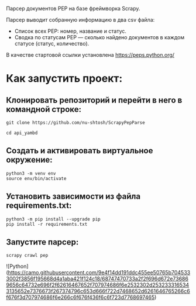 Парсер документов PEP на базе фреймворка Scrapy.

Парсер выводит собранную информацию в два csv файла:
- Список всех PEP: номер, название и статус.
- Сводка по статусам PEP — сколько найдено документов в каждом статусе (статус, количество).

В качестве стартовой ссылки установлена https://peps.python.org/

# Как запустить проект:
## Клонировать репозиторий и перейти в него в командной строке:
```
git clone https://github.com/nu-shtosh/ScrapyPepParse
```
```
cd api_yambd
```
## Cоздать и активировать виртуальное окружение:
```
python3 -m venv env
source env/bin/activate
```
## Установить зависимости из файла requirements.txt:
```
python3 -m pip install --upgrade pip
pip install -r requirements.txt
```
## Запустите парсер:
```
scrapy crawl pep
```
![Python]
(https://camo.githubusercontent.com/9e4f14dd191ddc455ee50765b7045333002f3856f195668d4a1aba421f124c18/68747470733a2f2f696d672e736869656c64732e696f2f62616467652f707974686f6e2532302d2532333165343135652e7376673f267374796c653d666f722d7468652d6261646765266c6f676f3d707974686f6e266c6f676f436f6c6f723d7768697465)
